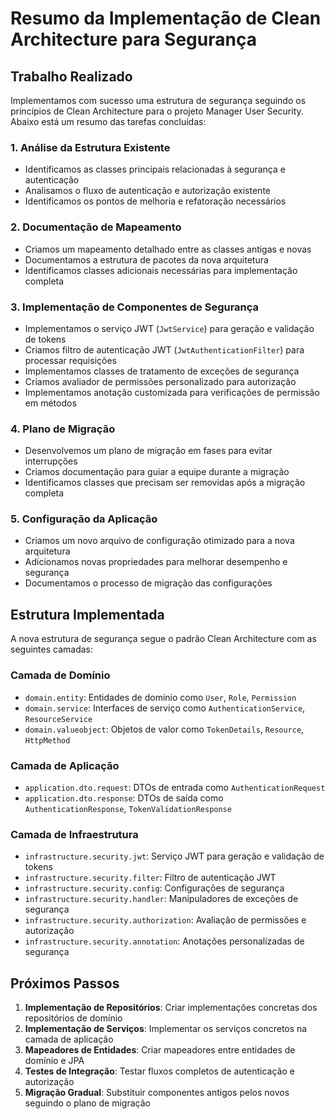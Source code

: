 # Resumo da Implementação de Clean Architecture para Segurança

## Trabalho Realizado

Implementamos com sucesso uma estrutura de segurança seguindo os princípios de Clean Architecture para o projeto Manager User Security. Abaixo está um resumo das tarefas concluídas:

### 1. Análise da Estrutura Existente

- Identificamos as classes principais relacionadas à segurança e autenticação
- Analisamos o fluxo de autenticação e autorização existente
- Identificamos os pontos de melhoria e refatoração necessários

### 2. Documentação de Mapeamento

- Criamos um mapeamento detalhado entre as classes antigas e novas
- Documentamos a estrutura de pacotes da nova arquitetura
- Identificamos classes adicionais necessárias para implementação completa

### 3. Implementação de Componentes de Segurança

- Implementamos o serviço JWT (`JwtService`) para geração e validação de tokens
- Criamos filtro de autenticação JWT (`JwtAuthenticationFilter`) para processar requisições
- Implementamos classes de tratamento de exceções de segurança
- Criamos avaliador de permissões personalizado para autorização
- Implementamos anotação customizada para verificações de permissão em métodos

### 4. Plano de Migração

- Desenvolvemos um plano de migração em fases para evitar interrupções
- Criamos documentação para guiar a equipe durante a migração
- Identificamos classes que precisam ser removidas após a migração completa

### 5. Configuração da Aplicação

- Criamos um novo arquivo de configuração otimizado para a nova arquitetura
- Adicionamos novas propriedades para melhorar desempenho e segurança
- Documentamos o processo de migração das configurações

## Estrutura Implementada

A nova estrutura de segurança segue o padrão Clean Architecture com as seguintes camadas:

### Camada de Domínio

- `domain.entity`: Entidades de domínio como `User`, `Role`, `Permission`
- `domain.service`: Interfaces de serviço como `AuthenticationService`, `ResourceService`
- `domain.valueobject`: Objetos de valor como `TokenDetails`, `Resource`, `HttpMethod`

### Camada de Aplicação

- `application.dto.request`: DTOs de entrada como `AuthenticationRequest`
- `application.dto.response`: DTOs de saída como `AuthenticationResponse`, `TokenValidationResponse`

### Camada de Infraestrutura

- `infrastructure.security.jwt`: Serviço JWT para geração e validação de tokens
- `infrastructure.security.filter`: Filtro de autenticação JWT
- `infrastructure.security.config`: Configurações de segurança
- `infrastructure.security.handler`: Manipuladores de exceções de segurança
- `infrastructure.security.authorization`: Avaliação de permissões e autorização
- `infrastructure.security.annotation`: Anotações personalizadas de segurança

## Próximos Passos

1. **Implementação de Repositórios**: Criar implementações concretas dos repositórios de domínio
2. **Implementação de Serviços**: Implementar os serviços concretos na camada de aplicação
3. **Mapeadores de Entidades**: Criar mapeadores entre entidades de domínio e JPA
4. **Testes de Integração**: Testar fluxos completos de autenticação e autorização
5. **Migração Gradual**: Substituir componentes antigos pelos novos seguindo o plano de migração